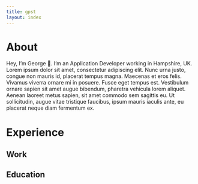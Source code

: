 ```yaml
---
title: gpst
layout: index
---
```


# About

Hey, I’m George 👋. I’m an Application Developer working in Hampshire, UK. Lorem ipsum dolor sit amet, consectetur adipiscing elit. Nunc urna justo, congue non mauris id, placerat tempus magna. Maecenas et eros felis. Vivamus viverra ornare mi in posuere. Fusce eget tempus est. Vestibulum ornare sapien sit amet augue bibendum, pharetra vehicula lorem aliquet. Aenean laoreet metus sapien, sit amet commodo sem sagittis eu. Ut sollicitudin, augue vitae tristique faucibus, ipsum mauris iaculis ante, eu placerat neque diam fermentum ex.

# Experience

## Work

## Education